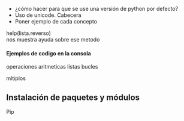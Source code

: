 * ¿cómo hacer para que se use una versión de python por defecto?
* Uso de unicode. Cabecera
* Poner ejemplo de cada concepto


help(lista.reverso)  
nos muestra ayuda sobre ese metodo


#### Ejemplos de codigo en la consola

operaciones aritmeticas
listas
bucles

mltiplos


## Instalación de paquetes y módulos

Pip


